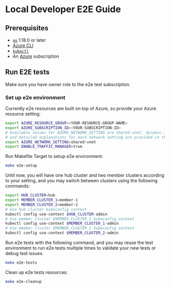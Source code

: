 # Local Developer E2E Guide

## Prerequisites

- [`go`](https://golang.org/dl) 1.18.0 or later
- [Azure CLI](https://docs.microsoft.com/en-us/cli/azure/)
- [`kubectl`](https://kubernetes.io/docs/tasks/tools/install-kubectl/)
- An [Azure](https://azure.microsoft.com/en-us/) subscription

## Run E2E tests

Make sure you have owner role to the e2e test subscription.

### Set up e2e environment

Currently e2e resources are built on top of Azure, so provide your Azure resource setting:

```bash
export AZURE_RESOURCE_GROUP=<YOUR-RESOURCE-GROUP-NAME>
export AZURE_SUBSCRIPTION_ID=<YOUR-SUBSCRIPTION-ID>
# Available values for AZURE_NETWORK_SETTING are shared-vnet, dynamic-ip-allocation and peered-vnet,
# and detailed explanations for each network setting are provided in the scripts under folder "test/scripts".
export AZURE_NETWORK_SETTING=shared-vnet
export ENABLE_TRAFFIC_MANAGER=true
```

Run Makefile Target to setup e2e environment:

```bash
make e2e-setup
```

Until now, you will have one hub cluster and two member clusters according to your setting, and you may switch between clusters using the following commands:

```bash
export HUB_CLUSTER=hub
export MEMBER_CLUSTER_1=member-1
export MEMBER_CLUSTER_2=member-2
# Use hub cluster kubeconfig context
kubectl config use-context $HUB_CLUSTER-admin
# Use member cluster $MEMBER_CLUSTER_1 kubeconfig context
kubectl config use-context $MEMBER_CLUSTER_1-admin
# Use member cluster $MEMBER_CLUSTER_2 kubeconfig context
kubectl config use-context $MEMBER_CLUSTER_2-admin
```

Run e2e tests with the following command, and you may reuse the test environment to run e2e tests multiple times to validate your new tests or debug test issues.

```bash
make e2e-tests
```

Clean up  e2e tests resources:

```bash
make e2e-cleanup
```
